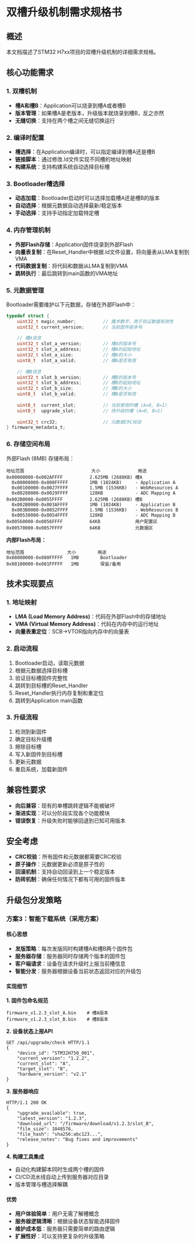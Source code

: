 # 双槽升级机制需求规格书

## 概述
本文档描述了STM32 H7xx项目的双槽升级机制的详细需求规格。

## 核心功能需求

### 1. 双槽机制
- **槽A和槽B**：Application可以烧录到槽A或者槽B
- **版本管理**：如果槽A是老版本，升级版本就烧录到槽B，反之亦然
- **无缝切换**：支持在两个槽之间无缝切换运行

### 2. 编译时配置
- **槽选择**：在Application编译时，可以指定编译到槽A还是槽B
- **链接脚本**：通过修改.ld文件实现不同槽的地址映射
- **构建系统**：支持构建系统自动选择目标槽

### 3. Bootloader槽选择
- **动态加载**：Bootloader启动时可以选择加载槽A还是槽B的版本
- **自动选择**：根据元数据自动选择最新/稳定版本
- **手动选择**：支持手动指定加载特定槽

### 4. 内存管理机制
- **外部Flash存储**：Application固件烧录到外部Flash
- **向量表复制**：在Reset_Handler中根据.ld文件设置，将向量表从LMA复制到VMA
- **代码数据复制**：将代码和数据从LMA复制到VMA
- **跳转执行**：最后跳转到main函数的VMA地址

### 5. 元数据管理
Bootloader需要维护以下元数据，存储在外部Flash中：

```c
typedef struct {
    uint32_t magic_number;          // 魔术数字，用于验证数据有效性
    uint32_t current_version;       // 当前固件版本号
    
    // 槽A信息
    uint32_t slot_a_version;        // 槽A的版本号
    uint32_t slot_a_address;        // 槽A的起始地址
    uint32_t slot_a_size;           // 槽A的大小
    uint8_t  slot_a_valid;          // 槽A是否有效
    
    // 槽B信息  
    uint32_t slot_b_version;        // 槽B的版本号
    uint32_t slot_b_address;        // 槽B的起始地址
    uint32_t slot_b_size;           // 槽B的大小
    uint8_t  slot_b_valid;          // 槽B是否有效
    
    uint8_t  current_slot;          // 当前使用的槽 (A=0, B=1)
    uint8_t  upgrade_slot;          // 待升级的槽 (A=0, B=1)
    
    uint32_t crc32;                 // 元数据CRC校验
} firmware_metadata_t;
```

### 6. 存储空间布局

外部Flash (8MB) 存储布局：

```
地址范围                         大小              用途
0x00000000-0x002AFFFF          2.625MB (2688KB) 槽A
  0x00000000-0x000FFFFF        1MB (1024KB)     - Application A
  0x00100000-0x0027FFFF        1.5MB (1536KB)   - WebResources A
  0x00280000-0x0029FFFF        128KB            - ADC Mapping A
0x002B0000-0x0055FFFF          2.625MB (2688KB) 槽B
  0x002B0000-0x003AFFFF        1MB (1024KB)     - Application B
  0x003B0000-0x0052FFFF        1.5MB (1536KB)   - WebResources B
  0x00530000-0x0054FFFF        128KB            - ADC Mapping B
0x00560000-0x0056FFFF          64KB             用户配置区
0x00570000-0x0057FFFF          64KB             元数据区
```

**内部Flash布局：**
```
地址范围                大小        用途
0x08000000-0x080FFFFF   1MB        Bootloader
0x08100000-0x081FFFFF   1MB        保留/备用
```

## 技术实现要点

### 1. 地址映射
- **LMA (Load Memory Address)**：代码在外部Flash中的存储地址
- **VMA (Virtual Memory Address)**：代码在内存中的运行地址
- **向量表重定位**：SCB->VTOR指向内存中的向量表

### 2. 启动流程
1. Bootloader启动，读取元数据
2. 根据元数据选择目标槽
3. 验证目标槽固件完整性
4. 跳转到目标槽的Reset_Handler
5. Reset_Handler执行内存复制和重定位
6. 跳转到Application main函数

### 3. 升级流程
1. 检测到新固件
2. 确定目标升级槽
3. 擦除目标槽
4. 写入新固件到目标槽
5. 更新元数据
6. 重启系统，加载新固件

## 兼容性要求
- **向后兼容**：现有的单槽跳转逻辑不能被破坏
- **渐进实现**：可以分阶段实现各个功能模块
- **错误恢复**：升级失败时能够回退到已知可用版本

## 安全考虑
- **CRC校验**：所有固件和元数据都需要CRC校验
- **原子操作**：元数据更新必须是原子性的
- **回滚机制**：支持自动回滚到上一个稳定版本
- **防砖机制**：确保任何情况下都有可用的固件版本

## 升级包分发策略

### 方案3：智能下载系统（采用方案）

#### 核心思想
- **发版策略**：每次发版同时构建槽A和槽B两个固件包
- **服务器存储**：服务器同时存储两个版本的固件包
- **客户端请求**：设备在请求升级时上报当前槽信息
- **智能分发**：服务器根据设备当前状态返回对应的升级包

#### 实现细节

**1. 固件包命名规范**
```
firmware_v1.2.3_slot_A.bin    # 槽A版本
firmware_v1.2.3_slot_B.bin    # 槽B版本
```

**2. 设备状态上报API**
```http
GET /api/upgrade/check HTTP/1.1
{
    "device_id": "STM32H750_001",
    "current_version": "1.2.2",
    "current_slot": "A",
    "target_slot": "B",
    "hardware_version": "v2.1"
}
```

**3. 服务器响应**
```http
HTTP/1.1 200 OK
{
    "upgrade_available": true,
    "latest_version": "1.2.3",
    "download_url": "/firmware/download/v1.2.3/slot_B",
    "file_size": 1048576,
    "file_hash": "sha256:abc123...",
    "release_notes": "Bug fixes and improvements"
}
```

**4. 构建工具集成**
- 自动化构建脚本同时生成两个槽的固件
- CI/CD流水线自动上传到服务器对应目录
- 版本管理与槽选择解耦

#### 优势
- **用户体验简单**：用户无需了解槽概念
- **服务器逻辑清晰**：根据设备状态智能选择固件
- **维护成本低**：服务器只需要简单的路由逻辑
- **扩展性好**：可以支持更复杂的升级策略 